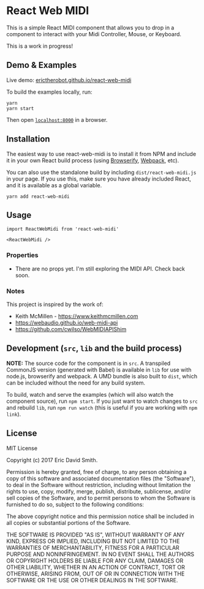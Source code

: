 # React Web MIDI

This is a simple React MIDI component that allows you to drop in a <Midi /> component to interact with your Midi Controller, Mouse, or Keyboard.

This is a work in progress!


## Demo & Examples

Live demo: [erictherobot.github.io/react-web-midi](http://erictherobot.github.io/react-web-midi/)

To build the examples locally, run:

```
yarn
yarn start
```

Then open [`localhost:8000`](http://localhost:8000) in a browser.


## Installation

The easiest way to use react-web-midi is to install it from NPM and include it in your own React build process (using [Browserify](http://browserify.org), [Webpack](http://webpack.github.io/), etc).

You can also use the standalone build by including `dist/react-web-midi.js` in your page. If you use this, make sure you have already included React, and it is available as a global variable.

```
yarn add react-web-midi
```


## Usage

```
import ReactWebMidi from 'react-web-midi'

<ReactWebMidi />
```

### Properties

* There are no props yet. I'm still exploring the MIDI API. Check back soon.

### Notes

This project is inspired by the work of:
- Keith McMillen - https://www.keithmcmillen.com
- https://webaudio.github.io/web-midi-api
- https://github.com/cwilso/WebMIDIAPIShim

## Development (`src`, `lib` and the build process)

**NOTE:** The source code for the component is in `src`. A transpiled CommonJS version (generated with Babel) is available in `lib` for use with node.js, browserify and webpack. A UMD bundle is also built to `dist`, which can be included without the need for any build system.

To build, watch and serve the examples (which will also watch the component source), run `npm start`. If you just want to watch changes to `src` and rebuild `lib`, run `npm run watch` (this is useful if you are working with `npm link`).

## License

MIT License

Copyright (c) 2017 Eric David Smith.

Permission is hereby granted, free of charge, to any person obtaining a copy
of this software and associated documentation files (the "Software"), to deal
in the Software without restriction, including without limitation the rights
to use, copy, modify, merge, publish, distribute, sublicense, and/or sell
copies of the Software, and to permit persons to whom the Software is
furnished to do so, subject to the following conditions:

The above copyright notice and this permission notice shall be included in all
copies or substantial portions of the Software.

THE SOFTWARE IS PROVIDED "AS IS", WITHOUT WARRANTY OF ANY KIND, EXPRESS OR
IMPLIED, INCLUDING BUT NOT LIMITED TO THE WARRANTIES OF MERCHANTABILITY,
FITNESS FOR A PARTICULAR PURPOSE AND NONINFRINGEMENT. IN NO EVENT SHALL THE
AUTHORS OR COPYRIGHT HOLDERS BE LIABLE FOR ANY CLAIM, DAMAGES OR OTHER
LIABILITY, WHETHER IN AN ACTION OF CONTRACT, TORT OR OTHERWISE, ARISING FROM,
OUT OF OR IN CONNECTION WITH THE SOFTWARE OR THE USE OR OTHER DEALINGS IN THE
SOFTWARE.
